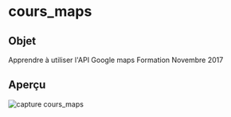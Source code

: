 # cours_maps

## Objet
Apprendre à utiliser l'API Google maps
Formation Novembre 2017

## Aperçu

![capture cours_maps](https://user-images.githubusercontent.com/32294560/36736050-e93b48d8-1bd7-11e8-94ce-dcff88931782.png)

